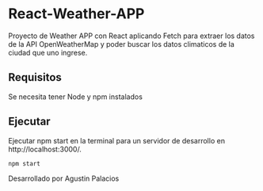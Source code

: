 # React-Weather-APP
Proyecto de Weather APP con React aplicando Fetch para extraer los datos de la API OpenWeatherMap y poder buscar los datos climaticos de la ciudad que uno ingrese.

## Requisitos
Se necesita tener Node y npm instalados
## Ejecutar
Ejecutar npm start en la terminal para un servidor de desarrollo en http://localhost:3000/.

```bash
npm start
```

Desarrollado por Agustin Palacios



